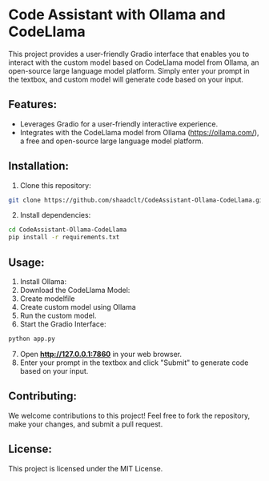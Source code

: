 # Code Assistant with Ollama and CodeLlama

This project provides a user-friendly Gradio interface that enables you to interact with the custom model based on CodeLlama model from Ollama, an open-source large language model platform. Simply enter your prompt in the textbox, and custom model will generate code based on your input.

## Features:

- Leverages Gradio for a user-friendly interactive experience.
- Integrates with the CodeLlama model from Ollama (https://ollama.com/), a free and open-source large language model platform.


## Installation:

1. Clone this repository:

```bash
git clone https://github.com/shaadclt/CodeAssistant-Ollama-CodeLlama.git
```

2. Install dependencies:

```Bash
cd CodeAssistant-Ollama-CodeLlama
pip install -r requirements.txt
```

## Usage:

1. Install Ollama:
2. Download the CodeLlama Model:
3. Create modelfile
4. Create custom model using Ollama
5. Run the custom model.
6. Start the Gradio Interface:
```bash
python app.py
```
7. Open **http://127.0.0.1:7860** in your web browser.
8. Enter your prompt in the textbox and click "Submit" to generate code based on your input.


## Contributing:

We welcome contributions to this project! Feel free to fork the repository, make your changes, and submit a pull request.

## License:

This project is licensed under the MIT License.

